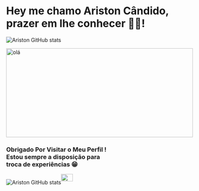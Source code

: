 ## <h1>Hey me chamo Ariston Cândido, prazer em lhe conhecer 🐱‍💻!</h1>
![Ariston GitHub stats](https://github-readme-stats.vercel.app/api?username=aristoncandido&show_icons=true&theme=synthwave)
</br>



<img style="width:100%;height:15rem;margin: auto" alt='olá' src="https://thumbs.gfycat.com/DimSoupyIrishsetter-max-1mb.gif"/> 

 <h3 style="width:58%">Obrigado Por Visitar o Meu Perfil !
    Estou sempre a disposição para troca de experiências 😁
 </h3>

<div  style="display:flex;">

   ![Ariston GitHub stats](https://github-readme-stats.vercel.app/api?username=aristoncandido&show_icons=true&theme=synthwave)
    
     
    
   <img style="width:25%;height:25%; "   src="https://octodex.github.com/images/daftpunktocat-thomas.gif"/>
  </div>
  


  